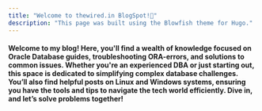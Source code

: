 ```yaml
---
title: "Welcome to thewired.in BlogSpot!👋"
description: "This page was built using the Blowfish theme for Hugo."
---
```


#### Welcome to my blog! Here, you'll find a wealth of knowledge focused on Oracle Database guides, troubleshooting ORA-errors, and solutions to common issues. Whether you're an experienced DBA or just starting out, this space is dedicated to simplifying complex database challenges. You’ll also find helpful posts on Linux and Windows systems, ensuring you have the tools and tips to navigate the tech world efficiently. Dive in, and let’s solve problems together!


